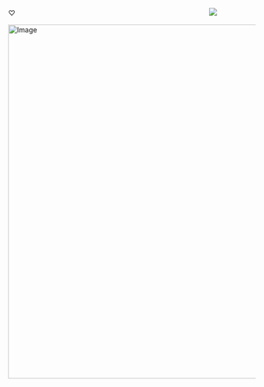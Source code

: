 ♡ㅤ ㅤㅤㅤㅤㅤㅤㅤㅤㅤㅤㅤㅤㅤㅤㅤㅤㅤㅤㅤㅤㅤㅤㅤㅤㅤㅤㅤㅤㅤ ![](https://komarev.com/ghpvc/?username=miiyase&color=CFD4D8&plastic)

<img width="1280" height="720" alt="Image" src="https://github.com/user-attachments/assets/d92fd7a5-6e3e-426c-9f14-e294a6b110b6" />
